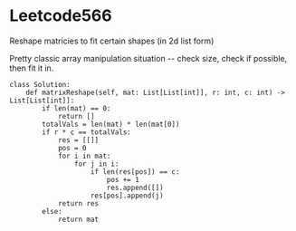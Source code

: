# Leetcode566
Reshape matricies to fit certain shapes (in 2d list form)

Pretty classic array manipulation situation -- check size, check if possible, then fit it in.

```
class Solution:
    def matrixReshape(self, mat: List[List[int]], r: int, c: int) -> List[List[int]]:
        if len(mat) == 0:
            return []
        totalVals = len(mat) * len(mat[0])
        if r * c == totalVals:
            res = [[]]
            pos = 0
            for i in mat:
                for j in i:
                    if len(res[pos]) == c:
                        pos += 1
                        res.append([])
                    res[pos].append(j)
            return res
        else: 
            return mat
```